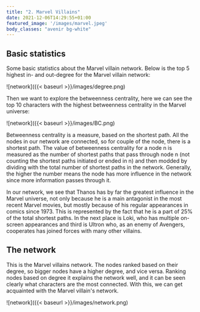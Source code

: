 ```yaml
---
title: "2. Marvel Villains"
date: 2021-12-06T14:29:55+01:00
featured_image: '/images/marvel.jpeg'
body_classes: "avenir bg-white"
---
```


## Basic statistics
Some basic statistics about the Marvel villain network. Below is the top 5 highest in- and out-degree for the Marvel villain network: 

![network]({{< baseurl >}}/images/degree.png)
 

Then we want to explore the betweenness centrality, here we can see the top 10 characters with the highest betweenness centrality in the Marvel universe:

![network]({{< baseurl >}}/images/BC.png)


Betweenness centrality is a measure, based on the shortest path. All the nodes in our network are connected, so for couple of the node, there is a shortest path. The value of betweenness centrality for a node n is measured as the number of shortest paths that pass through node n (not counting the shortest paths initiated or ended in n) and then modded by dividing with the total number of shortest paths in the network. Generally, the higher the number means the node has more influence in the network since more information passes through it.

In our network, we see that Thanos has by far the greatest influence in the Marvel universe, not only because he is a main antagonist in the most recent Marvel movies, but mostly because of his regular appearances in comics since 1973. This is represented by the fact that he is a part of 25% of the total shortest paths. In the next place is Loki, who has multiple on-screen appearances and third is Ultron who, as an enemy of Avengers, cooperates has joined forces with many other villains.

## The network
 
This is the Marvel villains network. The nodes ranked based on their degree, so bigger nodes have a higher degree, and vice versa. Ranking nodes based on degree it explains the network well, and it can be seen clearly what characters are the most connected. With this, we can get acquainted with the Marvel villain's network.

![network]({{< baseurl >}}/images/network.png)






